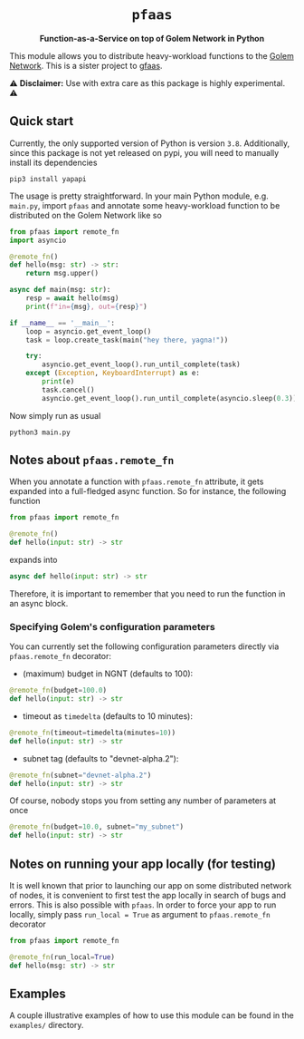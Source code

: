 <div align="center">
  <h1><code>pfaas</code></h1>

  <p>
    <strong>Function-as-a-Service on top of Golem Network in Python</strong>
  </p>
</div>

This module allows you to distribute heavy-workload functions to the [Golem Network]. This is a
sister project to [gfaas].

[Golem Network]: https://golem.network
[gfaas]: https://github.com/golemfactory/gfaas

⚠️ **Disclaimer:** Use with extra care as this package is highly experimental. ⚠️

## Quick start

Currently, the only supported version of Python is version `3.8`. Additionally, since this package is
not yet released on pypi, you will need to manually install its dependencies

```
pip3 install yapapi
```

The usage is pretty straightforward. In your main Python module, e.g. `main.py`, import `pfaas` and
annotate some heavy-workload function to be distributed on the Golem Network like so

```python
from pfaas import remote_fn
import asyncio

@remote_fn()
def hello(msg: str) -> str:
    return msg.upper()

async def main(msg: str):
    resp = await hello(msg)
    print(f"in={msg}, out={resp}")

if __name__ == '__main__':
    loop = asyncio.get_event_loop()
    task = loop.create_task(main("hey there, yagna!"))

    try:
        asyncio.get_event_loop().run_until_complete(task)
    except (Exception, KeyboardInterrupt) as e:
        print(e)
        task.cancel()
        asyncio.get_event_loop().run_until_complete(asyncio.sleep(0.3))
```

Now simply run as usual

```
python3 main.py
```

## Notes about `pfaas.remote_fn`

When you annotate a function with `pfaas.remote_fn` attribute, it gets expanded into a
full-fledged async function. So for instance, the following function

```python
from pfaas import remote_fn

@remote_fn()
def hello(input: str) -> str
```

expands into

```python
async def hello(input: str) -> str
```

Therefore, it is important to remember that you need to run the function in an async block.

### Specifying Golem's configuration parameters

You can currently set the following configuration parameters directly via `pfaas.remote_fn`
decorator:

* (maximum) budget in NGNT (defaults to 100):

```python
@remote_fn(budget=100.0)
def hello(input: str) -> str
```

* timeout as `timedelta` (defaults to 10 minutes):

```python
@remote_fn(timeout=timedelta(minutes=10))
def hello(input: str) -> str
```

* subnet tag (defaults to "devnet-alpha.2"):

```python
@remote_fn(subnet="devnet-alpha.2")
def hello(input: str) -> str
```

Of course, nobody stops you from setting any number of parameters at once

```python
@remote_fn(budget=10.0, subnet="my_subnet")
def hello(input: str) -> str
```

## Notes on running your app locally (for testing)

It is well known that prior to launching our app on some distributed network of nodes, it
is convenient to first test the app locally in search of bugs and errors. This is also
possible with `pfaas`. In order to force your app to run locally, simply pass `run_local = True`
as argument to `pfaas.remote_fn` decorator

```python
from pfaas import remote_fn

@remote_fn(run_local=True)
def hello(msg: str) -> str
```

## Examples

A couple illustrative examples of how to use this module can be found in the `examples/`
directory.
